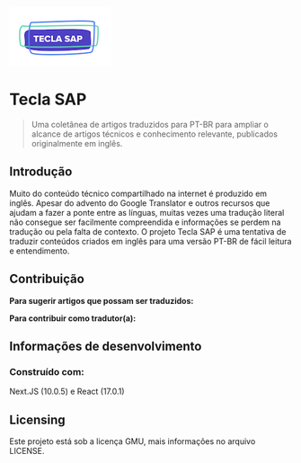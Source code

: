 ![Logo do projeto](./public/logo_low.png)

# Tecla SAP

> Uma coletânea de artigos traduzidos para PT-BR para ampliar o alcance de artigos técnicos e conhecimento relevante, publicados originalmente em inglês.

## Introdução

Muito do conteúdo técnico compartilhado na internet é produzido em inglês. Apesar do advento do Google Translator e outros recursos que ajudam a fazer a ponte entre as línguas, muitas vezes uma tradução literal não consegue ser facilmente compreendida e informações se perdem na tradução ou pela falta de contexto. O projeto Tecla SAP é uma tentativa de traduzir conteúdos criados em inglês para uma versão PT-BR de fácil leitura e entendimento.

## Contribuição

**Para sugerir artigos que possam ser traduzidos:**

**Para contribuir como tradutor(a):**

## Informações de desenvolvimento

### Construído com:

Next.JS (10.0.5) e React (17.0.1)

## Licensing

Este projeto está sob a licença GMU, mais informações no arquivo LICENSE.
